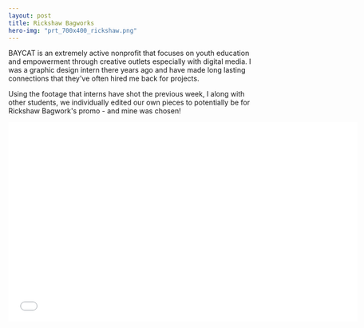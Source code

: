 ```yaml
---
layout: post
title: Rickshaw Bagworks
hero-img: "prt_700x400_rickshaw.png"
---
```


BAYCAT is an extremely active nonprofit that focuses on youth education and empowerment through creative outlets especially with digital media. I was a graphic design intern there years ago and have made long lasting connections that they've often hired me back for projects.

Using the footage that interns have shot the previous week, I along with other students, we individually edited our own pieces to potentially be for Rickshaw Bagwork's promo - and mine was chosen!

<iframe src="//player.vimeo.com/video/78358742" width="700" height="400" frameborder="0" webkitallowfullscreen mozallowfullscreen allowfullscreen></iframe>
